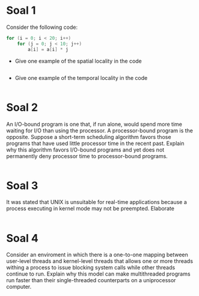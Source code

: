 # Soal 1
Consider the following code:
```c
for (i = 0; i < 20; i++)
    for (j = 0; j < 10; j++)
        a[i] = a[i] * j
```
- Give one example of the spatial locality in the code
```md
```
- Give one example of the temporal locality in the code
```md
```
# Soal 2
An I/O-bound program is one that, if run alone, would spend more time waiting for I/O than using the processor. A processor-bound program is the opposite. Suppose a short-term scheduling algorithm favors those programs that have used little processor time in the recent past. Explain why this algorithm favors I/O-bound programs and yet does not permanently deny processor time to processor-bound programs.
```md
```
# Soal 3
It was stated that UNIX is unsuitable for real-time applications because a process executing in kernel mode may not be preempted. Elaborate
```md
```
# Soal 4
Consider an enviroment in which there is a one-to-one mapping between user-level threads and kernel-level threads that allows one or more threads withing a process to issue blocking system calls while other threads continue to run. Explain why this model can make multithreaded programs run faster than their single-threaded counterparts on a uniprocessor computer.
```md
```
